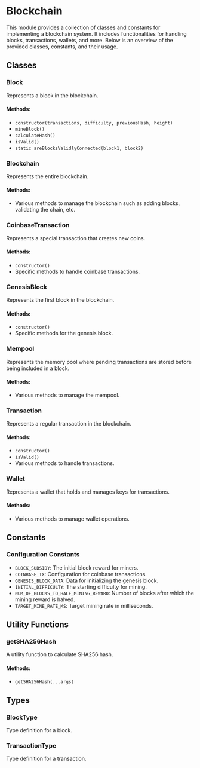 # Blockchain

This module provides a collection of classes and constants for implementing a blockchain system. It includes functionalities for handling blocks, transactions, wallets, and more. Below is an overview of the provided classes, constants, and their usage.

## Classes

### Block
Represents a block in the blockchain.

#### Methods:
- `constructor(transactions, difficulty, previousHash, height)`
- `mineBlock()`
- `calculateHash()`
- `isValid()`
- `static areBlocksValidlyConnected(block1, block2)`

### Blockchain
Represents the entire blockchain.

#### Methods:
- Various methods to manage the blockchain such as adding blocks, validating the chain, etc.

### CoinbaseTransaction
Represents a special transaction that creates new coins.

#### Methods:
- `constructor()`
- Specific methods to handle coinbase transactions.

### GenesisBlock
Represents the first block in the blockchain.

#### Methods:
- `constructor()`
- Specific methods for the genesis block.

### Mempool
Represents the memory pool where pending transactions are stored before being included in a block.

#### Methods:
- Various methods to manage the mempool.

### Transaction
Represents a regular transaction in the blockchain.

#### Methods:
- `constructor()`
- `isValid()`
- Various methods to handle transactions.

### Wallet
Represents a wallet that holds and manages keys for transactions.

#### Methods:
- Various methods to manage wallet operations.

## Constants

### Configuration Constants
- `BLOCK_SUBSIDY`: The initial block reward for miners.
- `COINBASE_TX`: Configuration for coinbase transactions.
- `GENESIS_BLOCK_DATA`: Data for initializing the genesis block.
- `INITIAL_DIFFICULTY`: The starting difficulty for mining.
- `NUM_OF_BLOCKS_TO_HALF_MINING_REWARD`: Number of blocks after which the mining reward is halved.
- `TARGET_MINE_RATE_MS`: Target mining rate in milliseconds.

## Utility Functions

### getSHA256Hash
A utility function to calculate SHA256 hash.

#### Methods:
- `getSHA256Hash(...args)`

## Types

### BlockType
Type definition for a block.

### TransactionType
Type definition for a transaction.